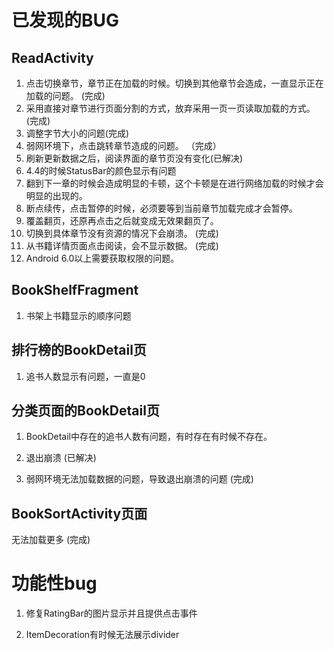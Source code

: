 # 已发现的BUG

## ReadActivity

1. 点击切换章节，章节正在加载的时候。切换到其他章节会造成，一直显示正在加载的问题。 (完成)
2. 采用直接对章节进行页面分割的方式，放弃采用一页一页读取加载的方式。(完成)
3. 调整字节大小的问题(完成)
4. 弱网环境下，点击跳转章节造成的问题。 （完成）
5. 刷新更新数据之后，阅读界面的章节页没有变化(已解决)
6. 4.4的时候StatusBar的颜色显示有问题
7. 翻到下一章的时候会造成明显的卡顿，这个卡顿是在进行网络加载的时候才会明显的出现的。
8. 断点续传，点击暂停的时候，必须要等到当前章节加载完成才会暂停。
9. 覆盖翻页，还原再点击之后就变成无效果翻页了。
10. 切换到具体章节没有资源的情况下会崩溃。 (完成)
11. 从书籍详情页面点击阅读，会不显示数据。 (完成)
12. Android 6.0以上需要获取权限的问题。

## BookShelfFragment

1. 书架上书籍显示的顺序问题

## 排行榜的BookDetail页

1. 追书人数显示有问题，一直是0

## 分类页面的BookDetail页

1. BookDetail中存在的追书人数有问题，有时存在有时候不存在。

2. 退出崩溃 (已解决)

3. 弱网环境无法加载数据的问题，导致退出崩溃的问题 (完成)

## BookSortActivity页面

无法加载更多 (完成)

# 功能性bug

1. 修复RatingBar的图片显示并且提供点击事件

2. ItemDecoration有时候无法展示divider